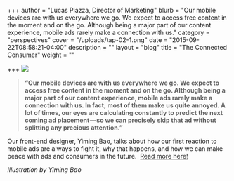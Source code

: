 +++
author = "Lucas Piazza, Director of Marketing"
blurb = "Our mobile devices are with us everywhere we go. We expect to access free content in the moment and on the go. Although being a major part of our content experience, mobile ads rarely make a connection with us."
category = "perspectives"
cover = "/uploads/tap-02-1.png"
date = "2015-09-22T08:58:21-04:00"
description = ""
layout = "blog"
title = "The Connected Consumer"
weight = ""

+++
![](/uploads/1-C6CFUbt3aG_kmJd11cYuCA.jpeg)

> **“Our mobile devices are with us everywhere we go. We expect to access free content in the moment and on the go. Although being a major part of our content experience, mobile ads rarely make a connection with us. In fact, most of them make us quite annoyed. A lot of times, our eyes are calculating constantly to predict the next coming ad placement — so we can precisely skip that ad without splitting any precious attention.”**

Our front-end designer, Yiming Bao, talks about how our first reaction to mobile ads are always to fight it, why that happens, and how we can make peace with ads and consumers in the future.  [Read more here!](http://bit.ly/1Jln27f)

_Illustration by Yiming Bao_